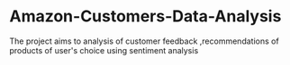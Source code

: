 # Amazon-Customers-Data-Analysis
The project aims to analysis of customer feedback ,recommendations of products of user's choice using sentiment analysis 
